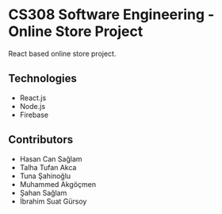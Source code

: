 # CS308 Software Engineering - Online Store Project
React based online store project.

## Technologies
- React.js
- Node.js
- Firebase

## Contributors
- Hasan Can Sağlam
- Talha Tufan Akca
- Tuna Şahinoğlu
- Muhammed Akgöçmen
- Şahan Sağlam
- İbrahim Suat Gürsoy
